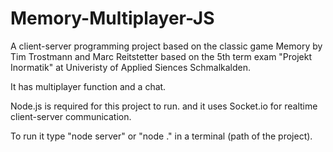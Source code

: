 # Memory-Multiplayer-JS
A client-server programming project based on the classic game Memory by Tim Trostmann and Marc Reitstetter based on the 5th term exam "Projekt Inormatik" at Univeristy of Applied Siences Schmalkalden.

It has multiplayer function and a chat.

Node.js is required for this project to run.
and it uses Socket.io for realtime client-server communication.

To run it type "node server" or "node ." in a terminal (path of the project).
